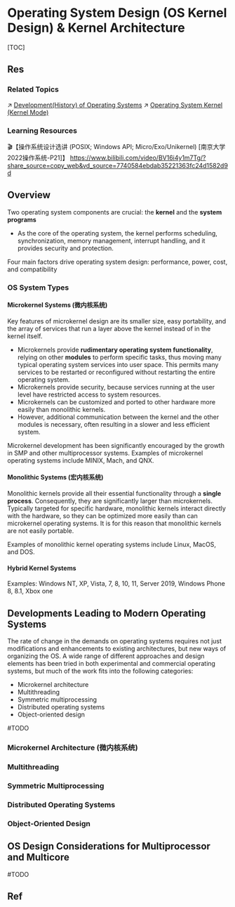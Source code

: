 # Operating System Design (OS Kernel Design) & Kernel Architecture

[TOC]



## Res
### Related Topics
↗ [Development(History) of Operating Systems](Development(History)%20of%20Operating%20Systems.md)
↗ [Operating System Kernel (Kernel Mode)](../../😴%20Operating%20System%20Components%20&%20Runtime%20Libraries/Operating%20System%20Kernel%20(Kernel%20Mode).md)


### Learning Resources
🎬【操作系统设计选讲 (POSIX; Windows API; Micro/Exo/Unikernel) [南京大学2022操作系统-P21]】 https://www.bilibili.com/video/BV16i4y1m7Tg/?share_source=copy_web&vd_source=7740584ebdab35221363fc24d1582d9d



## Overview
Two operating system components are crucial: the **kernel** and the **system programs**
- As the core of the operating system, the kernel performs scheduling, synchronization, memory management, interrupt handling, and it provides security and protection.

Four main factors drive operating system design: performance, power, cost, and compatibility


### OS System Types
#### Microkernel Systems (微内核系统)
Key features of microkernel design are its smaller size, easy portability, and the array of services that run a layer above the kernel instead of in the kernel itself.

- Microkernels provide **rudimentary operating system functionality**, relying on other **modules** to perform specific tasks, thus moving many typical operating system services into user space. This permits many services to be restarted or reconfigured without restarting the entire operating system. 
- Microkernels provide security, because services running at the user level have restricted access to system resources. 
- Microkernels can be customized and ported to other hardware more easily than monolithic kernels. 
- However, additional communication between the kernel and the other modules is necessary, often resulting in a slower and less efficient system. 

Microkernel development has been significantly encouraged by the growth in SMP and other multiprocessor systems. Examples of microkernel operating systems include MINIX, Mach, and QNX.
#### Monolithic Systems (宏内核系统)
Monolithic kernels provide all their essential functionality through a **single process**. Consequently, they are significantly larger than microkernels. Typically targeted for specific hardware, monolithic kernels interact directly with the hardware, so they can be optimized more easily than can microkernel operating systems. It is for this reason that monolithic kernels are not easily portable. 

Examples of monolithic kernel operating systems include Linux, MacOS, and DOS.
#### Hybrid Kernel Systems
Examples: Windows NT, XP, Vista, 7, 8, 10, 11, Server 2019, Windows Phone 8, 8.1, Xbox one



## Developments Leading to Modern Operating Systems

The rate of change in the demands on operating systems requires not just modifications and enhancements to existing architectures, but new ways of organizing the OS. A wide range of different approaches and design elements has been tried in both experimental and commercial operating systems, but much of the work fits into the following categories:

- Microkernel architecture
- Multithreading
- Symmetric multiprocessing
- Distributed operating systems
- Object-oriented design

#TODO 

### Microkernel Architecture (微内核系统)


### Multithreading 


### Symmetric Multiprocessing


### Distributed Operating Systems


### Object-Oriented Design



## OS Design Considerations for Multiprocessor and Multicore
#TODO 







## Ref